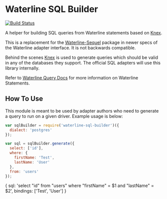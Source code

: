 # Waterline SQL Builder

[![Build Status](https://travis-ci.org/treelinehq/waterline-sql-builder.svg?branch=master)](https://travis-ci.org/treelinehq/waterline-sql-builder)

A helper for building SQL queries from Waterline statements based on [Knex](http://knexjs.org).

This is a replacement for the [Waterline-Sequel](https://github.com/balderdashy/waterline-sequel) package in newer specs of the Waterline adapter interface. It is not backwards compatible.

Behind the scenes [Knex](http://knexjs.org) is used to generate queries which should be valid in any of the
databases they support. The official SQL adapters will use this library internally.

Refer to [Waterline Query Docs](https://github.com/particlebanana/waterline-query-docs) for more information on Waterline Statements.


## How To Use

This module is meant to be used by adapter authors who need to generate a query to run on a given driver. Example usage is below:

```javascript
var sqlBuilder = require('waterline-sql-builder')({
  dialect: 'postgres'
});

var sql = sqlBuilder.generate({
  select: ['id'],
  where: {
    firstName: 'Test',
    lastName: 'User'
  },
  from: 'users'
});

```
{
  sql: 'select "id" from "users" where "firstName" = $1 and "lastName" = $2',
  bindings: ['Test', 'User']
}
```
